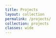```yaml
---
title: Projects
layout: collection
permalink: /projects/
collection: projects
classes: wide
---
```

